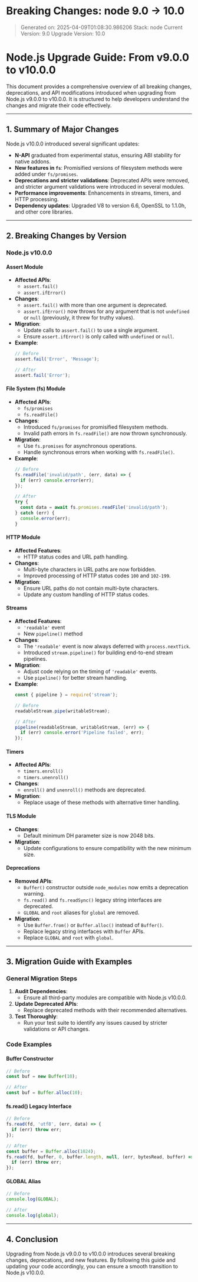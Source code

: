# Breaking Changes: node 9.0 → 10.0
> Generated on: 2025-04-09T01:08:30.986206
> Stack: node
> Current Version: 9.0
> Upgrade Version: 10.0

# Node.js Upgrade Guide: From v9.0.0 to v10.0.0

This document provides a comprehensive overview of all breaking changes, deprecations, and API modifications introduced when upgrading from Node.js v9.0.0 to v10.0.0. It is structured to help developers understand the changes and migrate their code effectively.

---

## 1. Summary of Major Changes

Node.js v10.0.0 introduced several significant updates:
- **N-API** graduated from experimental status, ensuring ABI stability for native addons.
- **New features in `fs`**: Promisified versions of filesystem methods were added under `fs/promises`.
- **Deprecations and stricter validations**: Deprecated APIs were removed, and stricter argument validations were introduced in several modules.
- **Performance improvements**: Enhancements in streams, timers, and HTTP processing.
- **Dependency updates**: Upgraded V8 to version 6.6, OpenSSL to 1.1.0h, and other core libraries.

---

## 2. Breaking Changes by Version

### **Node.js v10.0.0**

#### **Assert Module**
- **Affected APIs**:
  - `assert.fail()`
  - `assert.ifError()`
- **Changes**:
  - `assert.fail()` with more than one argument is deprecated.
  - `assert.ifError()` now throws for any argument that is not `undefined` or `null` (previously, it threw for truthy values).
- **Migration**:
  - Update calls to `assert.fail()` to use a single argument.
  - Ensure `assert.ifError()` is only called with `undefined` or `null`.
- **Example**:
  ```javascript
  // Before
  assert.fail('Error', 'Message');

  // After
  assert.fail('Error');
  ```

#### **File System (fs) Module**
- **Affected APIs**:
  - `fs/promises`
  - `fs.readFile()`
- **Changes**:
  - Introduced `fs/promises` for promisified filesystem methods.
  - Invalid path errors in `fs.readFile()` are now thrown synchronously.
- **Migration**:
  - Use `fs.promises` for asynchronous operations.
  - Handle synchronous errors when working with `fs.readFile()`.
- **Example**:
  ```javascript
  // Before
  fs.readFile('invalid/path', (err, data) => {
    if (err) console.error(err);
  });

  // After
  try {
    const data = await fs.promises.readFile('invalid/path');
  } catch (err) {
    console.error(err);
  }
  ```

#### **HTTP Module**
- **Affected Features**:
  - HTTP status codes and URL path handling.
- **Changes**:
  - Multi-byte characters in URL paths are now forbidden.
  - Improved processing of HTTP status codes `100` and `102-199`.
- **Migration**:
  - Ensure URL paths do not contain multi-byte characters.
  - Update any custom handling of HTTP status codes.

#### **Streams**
- **Affected Features**:
  - `'readable'` event
  - New `pipeline()` method
- **Changes**:
  - The `'readable'` event is now always deferred with `process.nextTick`.
  - Introduced `stream.pipeline()` for building end-to-end stream pipelines.
- **Migration**:
  - Adjust code relying on the timing of `'readable'` events.
  - Use `pipeline()` for better stream handling.
- **Example**:
  ```javascript
  const { pipeline } = require('stream');

  // Before
  readableStream.pipe(writableStream);

  // After
  pipeline(readableStream, writableStream, (err) => {
    if (err) console.error('Pipeline failed', err);
  });
  ```

#### **Timers**
- **Affected APIs**:
  - `timers.enroll()`
  - `timers.unenroll()`
- **Changes**:
  - `enroll()` and `unenroll()` methods are deprecated.
- **Migration**:
  - Replace usage of these methods with alternative timer handling.

#### **TLS Module**
- **Changes**:
  - Default minimum DH parameter size is now 2048 bits.
- **Migration**:
  - Update configurations to ensure compatibility with the new minimum size.

#### **Deprecations**
- **Removed APIs**:
  - `Buffer()` constructor outside `node_modules` now emits a deprecation warning.
  - `fs.read()` and `fs.readSync()` legacy string interfaces are deprecated.
  - `GLOBAL` and `root` aliases for `global` are removed.
- **Migration**:
  - Use `Buffer.from()` or `Buffer.alloc()` instead of `Buffer()`.
  - Replace legacy string interfaces with `Buffer` APIs.
  - Replace `GLOBAL` and `root` with `global`.

---

## 3. Migration Guide with Examples

### **General Migration Steps**
1. **Audit Dependencies**:
   - Ensure all third-party modules are compatible with Node.js v10.0.0.
2. **Update Deprecated APIs**:
   - Replace deprecated methods with their recommended alternatives.
3. **Test Thoroughly**:
   - Run your test suite to identify any issues caused by stricter validations or API changes.

### **Code Examples**

#### **Buffer Constructor**
```javascript
// Before
const buf = new Buffer(10);

// After
const buf = Buffer.alloc(10);
```

#### **fs.read() Legacy Interface**
```javascript
// Before
fs.read(fd, 'utf8', (err, data) => {
  if (err) throw err;
});

// After
const buffer = Buffer.alloc(1024);
fs.read(fd, buffer, 0, buffer.length, null, (err, bytesRead, buffer) => {
  if (err) throw err;
});
```

#### **GLOBAL Alias**
```javascript
// Before
console.log(GLOBAL);

// After
console.log(global);
```

---

## 4. Conclusion

Upgrading from Node.js v9.0.0 to v10.0.0 introduces several breaking changes, deprecations, and new features. By following this guide and updating your code accordingly, you can ensure a smooth transition to Node.js v10.0.0.